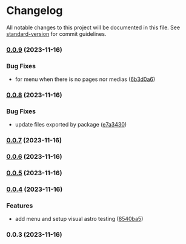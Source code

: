 # Changelog

All notable changes to this project will be documented in this file. See [standard-version](https://github.com/conventional-changelog/standard-version) for commit guidelines.

### [0.0.9](https://github.com/Frankeo/common-components/compare/v0.0.8...v0.0.9) (2023-11-16)

### Bug Fixes

- for menu when there is no pages nor medias ([6b3d0a6](https://github.com/Frankeo/common-components/commit/6b3d0a633fbbb26d6855636bfa00f0142fef7c14))

### [0.0.8](https://github.com/Frankeo/common-components/compare/v0.0.7...v0.0.8) (2023-11-16)

### Bug Fixes

- update files exported by package ([e7a3430](https://github.com/Frankeo/common-components/commit/e7a3430cf25e964ae7c645b190b1ab3903d6e4e5))

### [0.0.7](https://github.com/Frankeo/common-components/compare/v0.0.6...v0.0.7) (2023-11-16)

### [0.0.6](https://github.com/Frankeo/common-components/compare/v0.0.5...v0.0.6) (2023-11-16)

### [0.0.5](https://github.com/Frankeo/common-components/compare/v0.0.4...v0.0.5) (2023-11-16)

### [0.0.4](https://github.com/Frankeo/common-components/compare/v0.0.3...v0.0.4) (2023-11-16)

### Features

- add menu and setup visual astro testing ([8540ba5](https://github.com/Frankeo/common-components/commit/8540ba53b8aa26f5a8876cc61a253adc97d2c576))

### 0.0.3 (2023-11-16)
